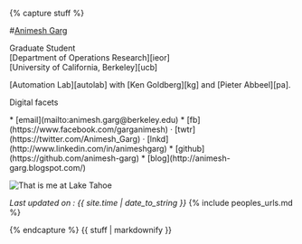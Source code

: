 {% capture stuff %}

#<a href="/" id="home">Animesh Garg</a>

Graduate Student  
[Department of Operations Research][ieor]  
[University of California, Berkeley][ucb]

[Automation Lab][autolab] with [Ken Goldberg][kg] and [Pieter Abbeel][pa].

<p class="no-bottom-margin">Digital facets</p>
* [email](mailto:animesh.garg@berkeley.edu)
* [fb](https://www.facebook.com/garganimesh) &#xb7;
  [twtr](https://twitter.com/Animesh_Garg) &#xb7;
  [lnkd](http://www.linkedin.com/in/animeshgarg)
* [github](https://github.com/animesh-garg)
* [blog](http://animesh-garg.blogspot.com/)

![That is me at Lake Tahoe](/images/me_cover.jpg)  

*Last updated on : {{ site.time | date_to_string }}*
{% include peoples_urls.md %}

{% endcapture %}
{{ stuff | markdownify }}

